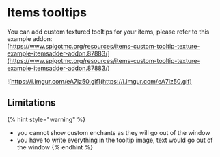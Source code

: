 # Items tooltips

You can add custom textured tooltips for your items, please refer to this example addon:  
[https://www.spigotmc.org/resources/items-custom-tooltip-texture-example-itemsadder-addon.87883/](https://www.spigotmc.org/resources/items-custom-tooltip-texture-example-itemsadder-addon.87883/)



![https://i.imgur.com/eA7iz50.gif](https://i.imgur.com/eA7iz50.gif)

## Limitations

{% hint style="warning" %}
* you cannot show custom enchants as they will go out of the window
* you have to write everything in the tooltip image, text would go out of the window
{% endhint %}

